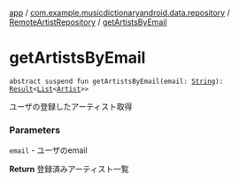 [app](../../index.md) / [com.example.musicdictionaryandroid.data.repository](../index.md) / [RemoteArtistRepository](index.md) / [getArtistsByEmail](./get-artists-by-email.md)

# getArtistsByEmail

`abstract suspend fun getArtistsByEmail(email: `[`String`](https://kotlinlang.org/api/latest/jvm/stdlib/kotlin/-string/index.html)`): `[`Result`](../../com.example.musicdictionaryandroid.domain.model.value/-result/index.md)`<`[`List`](https://kotlinlang.org/api/latest/jvm/stdlib/kotlin.collections/-list/index.html)`<`[`Artist`](../../com.example.musicdictionaryandroid.domain.model.entity/-artist/index.md)`>>`

ユーザの登録したアーティスト取得

### Parameters

`email` - ユーザのemail

**Return**
登録済みアーティスト一覧


